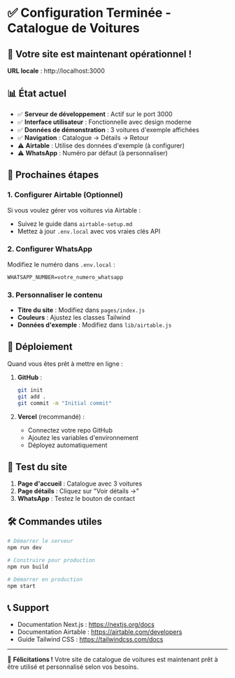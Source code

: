 # ✅ Configuration Terminée - Catalogue de Voitures

## 🎉 Votre site est maintenant opérationnel !

**URL locale** : http://localhost:3000

## 📊 État actuel

- ✅ **Serveur de développement** : Actif sur le port 3000
- ✅ **Interface utilisateur** : Fonctionnelle avec design moderne
- ✅ **Données de démonstration** : 3 voitures d'exemple affichées
- ✅ **Navigation** : Catalogue → Détails → Retour
- ⚠️ **Airtable** : Utilise des données d'exemple (à configurer)
- ⚠️ **WhatsApp** : Numéro par défaut (à personnaliser)

## 🔧 Prochaines étapes

### 1. Configurer Airtable (Optionnel)
Si vous voulez gérer vos voitures via Airtable :
- Suivez le guide dans `airtable-setup.md`
- Mettez à jour `.env.local` avec vos vraies clés API

### 2. Configurer WhatsApp
Modifiez le numéro dans `.env.local` :
```env
WHATSAPP_NUMBER=votre_numero_whatsapp
```

### 3. Personnaliser le contenu
- **Titre du site** : Modifiez dans `pages/index.js`
- **Couleurs** : Ajustez les classes Tailwind
- **Données d'exemple** : Modifiez dans `lib/airtable.js`

## 🚀 Déploiement

Quand vous êtes prêt à mettre en ligne :

1. **GitHub** :
   ```bash
   git init
   git add .
   git commit -m "Initial commit"
   ```

2. **Vercel** (recommandé) :
   - Connectez votre repo GitHub
   - Ajoutez les variables d'environnement
   - Déployez automatiquement

## 📱 Test du site

1. **Page d'accueil** : Catalogue avec 3 voitures
2. **Page détails** : Cliquez sur "Voir détails →"
3. **WhatsApp** : Testez le bouton de contact

## 🛠️ Commandes utiles

```bash
# Démarrer le serveur
npm run dev

# Construire pour production
npm run build

# Démarrer en production
npm start
```

## 📞 Support

- Documentation Next.js : https://nextjs.org/docs
- Documentation Airtable : https://airtable.com/developers
- Guide Tailwind CSS : https://tailwindcss.com/docs

---

🎊 **Félicitations !** Votre site de catalogue de voitures est maintenant prêt à être utilisé et personnalisé selon vos besoins.
